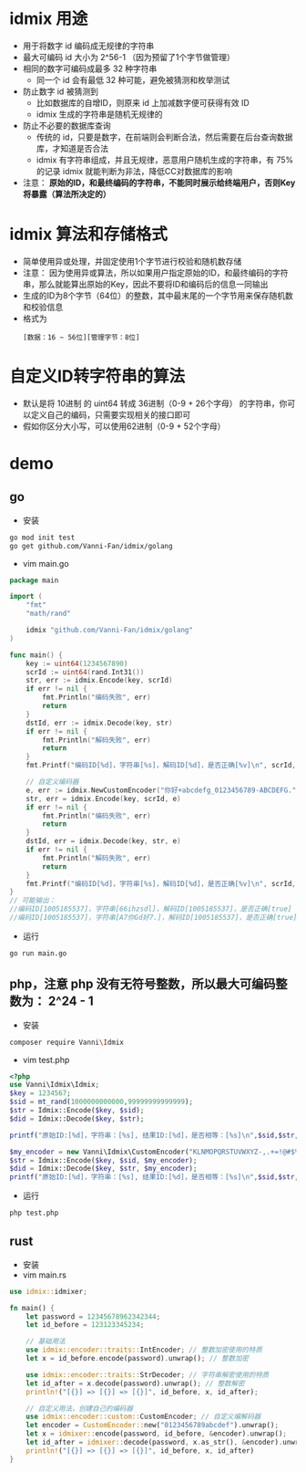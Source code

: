 # idmix 用途
- 用于将数字 id 编码成无规律的字符串
- 最大可编码 id 大小为 2^56-1 （因为预留了1个字节做管理）
- 相同的数字可编码成最多 32 种字符串
  - 同一个 id 会有最低 32 种可能，避免被猜测和枚举测试
- 防止数字 id 被猜测到
  - 比如数据库的自增ID，则原来 id 上加减数字便可获得有效 ID
  - idmix 生成的字符串是随机无规律的
- 防止不必要的数据库查询
  - 传统的 id，只要是数字，在前端则会判断合法，然后需要在后台查询数据库，才知道是否合法
  - idmix 有字符串组成，并且无规律，恶意用户随机生成的字符串，有 75% 的记录 idmix 就能判断为非法，降低CC对数据库的影响
- 注意： **原始的ID，和最终编码的字符串，不能同时展示给终端用户，否则Key将暴露（算法所决定的）**
# idmix 算法和存储格式
- 简单使用异或处理，并固定使用1个字节进行校验和随机数存储
- 注意： 因为使用异或算法，所以如果用户指定原始的ID，和最终编码的字符串，那么就能算出原始的Key，因此不要将ID和编码后的信息一同输出
- 生成的ID为8个字节（64位）的整数，其中最末尾的一个字节用来保存随机数和校验信息
- 格式为
  ```
  [数据：16 ~ 56位][管理字节：8位]
  ```
# 自定义ID转字符串的算法
- 默认是将 10进制 的 uint64 转成 36进制（0-9 + 26个字母） 的字符串，你可以定义自己的编码，只需要实现相关的接口即可
- 假如你区分大小写，可以使用62进制（0-9 + 52个字母）
  
# demo
## go
- 安装
```bash
go mod init test
go get github.com/Vanni-Fan/idmix/golang
```
- vim main.go
```go
package main

import (
	"fmt"
	"math/rand"

	idmix "github.com/Vanni-Fan/idmix/golang"
)

func main() {
	key := uint64(1234567890)
	scrId := uint64(rand.Int31())
	str, err := idmix.Encode(key, scrId)
	if err != nil {
		fmt.Println("编码失败", err)
		return
	}
	dstId, err := idmix.Decode(key, str)
	if err != nil {
		fmt.Println("解码失败", err)
		return
	}
	fmt.Printf("编码ID[%d]，字符串[%s]，解码ID[%d]，是否正确[%v]\n", scrId, str, dstId, scrId == dstId)

	// 自定义编码器
	e, err := idmix.NewCustomEncoder("你好+abcdefg_0123456789-ABCDEFG.")
	str, err = idmix.Encode(key, scrId, e)
	if err != nil {
		fmt.Println("编码失败", err)
		return
	}
	dstId, err = idmix.Decode(key, str, e)
	if err != nil {
		fmt.Println("解码失败", err)
		return
	}
	fmt.Printf("编码ID[%d]，字符串[%s]，解码ID[%d]，是否正确[%v]\n", scrId, str, dstId, scrId == dstId)
}
// 可能输出：
//编码ID[1005185537]，字符串[66ihzsdl]，解码ID[1005185537]，是否正确[true]
//编码ID[1005185537]，字符串[A7你Gd好7.]，解码ID[1005185537]，是否正确[true]
```
- 运行
```bash
go run main.go
```

## php，注意 php 没有无符号整数，所以最大可编码整数为： 2^24 - 1
- 安装
```bash
composer require Vanni\Idmix
```
- vim test.php
```php
<?php
use Vanni\Idmix\Idmix;
$key = 1234567;
$sid = mt_rand(1000000000000,99999999999999);
$str = Idmix::Encode($key, $sid);
$did = Idmix::Decode($key, $str);

printf("原始ID:[%d]，字符串：[%s], 结果ID:[%d]，是否相等：[%s]\n",$sid,$str,$did,$sid==$did);

$my_encoder = new Vanni\Idmix\CustomEncoder("KLNMOPQRSTUVWXYZ-,.+=!@#$%^&*()_<>~自定义的中文加数字abcdefghijklnmopqrstuvwxyz0123456789ABCDEFGHIJ");
$str = Idmix::Encode($key, $sid, $my_encoder);
$did = Idmix::Decode($key, $str, $my_encoder);
printf("原始ID:[%d]，字符串：[%s], 结果ID:[%d]，是否相等：[%s]\n",$sid,$str,$did,$sid==$did);
```
- 运行
```bash
php test.php
```
## rust
- 安装
- vim main.rs
```rust
use idmix::idmixer;

fn main() {
    let password = 12345678962342344;
    let id_before = 123123345234;

    // 基础用法
    use idmix::encoder::traits::IntEncoder; // 整数加密使用的特质
    let x = id_before.encode(password).unwrap(); // 整数加密

    use idmix::encoder::traits::StrDecoder; // 字符串解密使用的特质
    let id_after = x.decode(password).unwrap(); // 整数解密
    println!("[{}] => [{}] => [{}]", id_before, x, id_after);

    // 自定义用法，创建自己的编码器
    use idmix::encoder::custom::CustomEncoder; // 自定义编解码器
    let encoder = CustomEncoder::new("0123456789abcdef").unwrap();
    let x = idmixer::encode(password, id_before, &encoder).unwrap();
    let id_after = idmixer::decode(password, x.as_str(), &encoder).unwrap();
    println!("[{}] => [{}] => [{}]", id_before, x, id_after)
}
```
